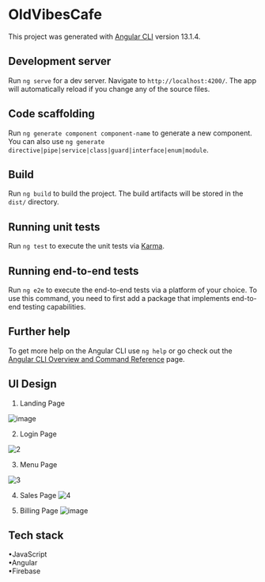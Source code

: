 # OldVibesCafe

This project was generated with [Angular CLI](https://github.com/angular/angular-cli) version 13.1.4.

## Development server

Run `ng serve` for a dev server. Navigate to `http://localhost:4200/`. The app will automatically reload if you change any of the source files.

## Code scaffolding

Run `ng generate component component-name` to generate a new component. You can also use `ng generate directive|pipe|service|class|guard|interface|enum|module`.

## Build

Run `ng build` to build the project. The build artifacts will be stored in the `dist/` directory.

## Running unit tests

Run `ng test` to execute the unit tests via [Karma](https://karma-runner.github.io).

## Running end-to-end tests

Run `ng e2e` to execute the end-to-end tests via a platform of your choice. To use this command, you need to first add a package that implements end-to-end testing capabilities.

## Further help

To get more help on the Angular CLI use `ng help` or go check out the [Angular CLI Overview and Command Reference](https://angular.io/cli) page.

## UI Design

1) Landing Page 

![image](https://github.com/Om-Khairnar/Old-Vibe-Cafe-/assets/143726540/835c3abf-77c8-4232-9999-abea08133fe1) 

2) Login Page 

![2](https://github.com/Om-Khairnar/Old-Vibe-Cafe-/assets/143726540/1cb0bbb1-7606-4a25-a5d5-4d97b800d000)

3) Menu Page 

![3](https://github.com/Om-Khairnar/Old-Vibe-Cafe-/assets/143726540/4ae95a03-bbb6-4d59-ad99-5cebb4ba4b76)

4) Sales Page
![4](https://github.com/Om-Khairnar/Old-Vibe-Cafe-/assets/143726540/1c0bcdbc-a7d7-4bf2-84b1-8d1ccd0d29d0)

5) Billing Page 
![image](https://github.com/Om-Khairnar/Old-Vibe-Cafe-/assets/143726540/d55bde28-64cc-498c-bb81-04f79d7ebf5d)
## Tech stack
   •JavaScript       
     •Angular      
       •Firebase
